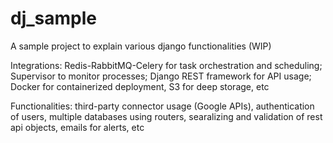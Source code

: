 # dj_sample

A sample project to explain various django functionalities (WIP)

Integrations: Redis-RabbitMQ-Celery for task orchestration and scheduling; Supervisor to monitor processes; Django REST framework for API usage; Docker for containerized deployment, S3 for deep storage, etc

Functionalities: third-party connector usage (Google APIs), authentication of users, multiple databases using routers, searalizing and validation of rest api objects, emails for alerts, etc
